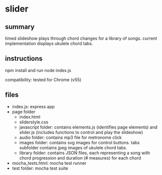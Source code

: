 # slider

## summary

timed slideshow plays through chord changes for a library of songs. current implementation displays ukulele chord tabs.

## instructions

npm install and run node index.js

compatibility: tested for Chrome (v55)

## files

* index.js: express app
* page folder
	- index.html
	- sliderstyle.css
	- javascript folder: contains elements.js (identifies page elements) and slider.js (includes functions to control and play the slideshow)
	- audio folder: contains mp3 file for metronome click
	- images folder: contains svg images for control buttons. tabs subfolder contains jpeg images of ukulele chord tabs.
	- library folder: contains JSON files, each representing a song with chord progression and duration (# measures) for each chord
* mocha_tests.html: mocha test runner
* test folder: mocha test suite